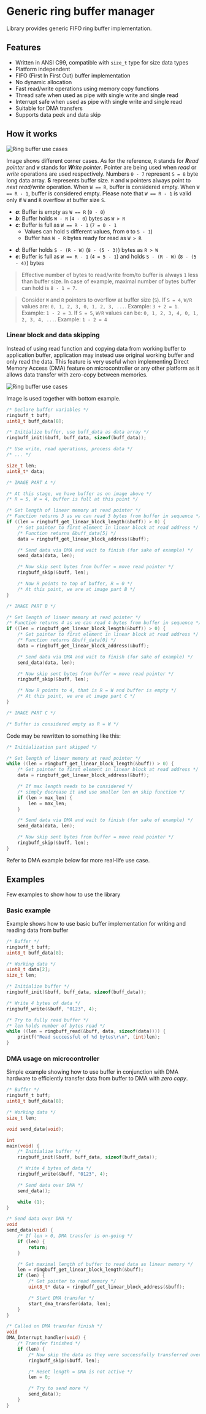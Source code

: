 # Generic ring buffer manager

Library provides generic FIFO ring buffer implementation.

## Features

- Written in ANSI C99, compatible with `size_t` type for size data types
- Platform independent
- FIFO (First In First Out) buffer implementation
- No dynamic allocation
- Fast read/write operations using memory copy functions
- Thread safe when used as pipe with single write and single read
- Interrupt safe when used as pipe with single write and single read
- Suitable for DMA transfers
- Supports data peek and data skip

## How it works

![Ring buffer use cases](https://raw.githubusercontent.com/MaJerle/ringbuff/master/docs/buff_empty.svg?sanitize=true)

Image shows different corner cases. As for the reference, `R` stands for ***R**ead pointer* and `W` stands for ***W**rite pointer*. Pointer are being used when *read* or *write* operations are used respectively. Numbers `0 - 7` represent `S = 8` byte long data array. **S** represents buffer size.
`R` and `W` pointers always point to *next read/write* operation. When `W == R`, buffer is considered empty. When `W == R - 1`, buffer is considered empty. Please note that `W == R - 1` is valid only if `W` and `R` overflow at buffer size `S`.

- ***a***: Buffer is empty as `W == R` (`0 - 0`)
- ***b***: Buffer holds `W - R` (`4 - 0`) bytes as `W > R`
- ***c***: Buffer is full as `W == R - 1` (`7 = 0 - 1`
    - Values can hold `S` different values, from `0` to `S - 1`)
    - Buffer has `W - R` bytes ready for read as `W > R`
* ***d***: Buffer holds `S - (R - W)` (`8 - (5 - 3)`) bytes as `R > W`
* ***e***: Buffer is full as `W == R - 1` (`4 = 5 - 1`) and holds `S - (R - W)` (`8 - (5 - 4)`) bytes

> Effective number of bytes to read/write from/to buffer is always `1` less than buffer size. In case of example, maximal number of bytes buffer can hold is `8 - 1 = 7`.

> Consider `W` and `R` pointers to overflow at buffer size (`S`). If `S = 4`, `W/R` values are: `0, 1, 2, 3, 0, 1, 2, 3, ...`. Example: `3 + 2 = 1`. Example: `1 - 2 = 3`.
> If `S = 5`, `W/R` values can be: `0, 1, 2, 3, 4, 0, 1, 2, 3, 4, ...`. Example: `1 - 2 = 4`

### Linear block and data skipping

Instead of using read function and copying data from working buffer to application buffer, application may instead use original working buffer and only read the data. This feature is very useful when implementing Direct Memory Access (DMA) feature on microcontroller or any other platform as it allows data transfer with zero-copy between memories.

![Ring buffer use cases](https://raw.githubusercontent.com/MaJerle/ringbuff/master/docs/buff_lin_skip.svg?sanitize=true)

Image is used together with bottom example.

```c
/* Declare buffer variables */
ringbuff_t buff;
uint8_t buff_data[8];

/* Initialize buffer, use buff_data as data array */
ringbuff_init(&buff, buff_data, sizeof(buff_data));

/* Use write, read operations, process data */
/* ... */

size_t len;
uint8_t* data;

/* IMAGE PART A */

/* At this stage, we have buffer as on image above */
/* R = 5, W = 4, buffer is full at this point */

/* Get length of linear memory at read pointer */
/* Function returns 3 as we can read 3 bytes from buffer in sequence */
if ((len = ringbuff_get_linear_block_length(&buff)) > 0) {
    /* Get pointer to first element in linear block at read address */
    /* Function returns &buff_data[5] */
    data = ringbuff_get_linear_block_address(&buff);

    /* Send data via DMA and wait to finish (for sake of example) */
    send_data(data, len);

    /* Now skip sent bytes from buffer = move read pointer */
    ringbuff_skip(&buff, len);

    /* Now R points to top of buffer, R = 0 */
    /* At this point, we are at image part B */
}

/* IMAGE PART B */

/* Get length of linear memory at read pointer */
/* Function returns 4 as we can read 4 bytes from buffer in sequence */
if ((len = ringbuff_get_linear_block_length(&buff)) > 0) {
    /* Get pointer to first element in linear block at read address */
    /* Function returns &buff_data[0] */
    data = ringbuff_get_linear_block_address(&buff);

    /* Send data via DMA and wait to finish (for sake of example) */
    send_data(data, len);

    /* Now skip sent bytes from buffer = move read pointer */
    ringbuff_skip(&buff, len);

    /* Now R points to 4, that is R = W and buffer is empty */
    /* At this point, we are at image part C */
}

/* IMAGE PART C */

/* Buffer is considered empty as R = W */
```

Code may be rewritten to something like this:

```c
/* Initialization part skipped */

/* Get length of linear memory at read pointer */
while ((len = ringbuff_get_linear_block_length(&buff)) > 0) {
    /* Get pointer to first element in linear block at read address */
    data = ringbuff_get_linear_block_address(&buff);

    /* If max length needs to be considered */
    /* simply decrease it and use smaller len on skip function */
    if (len > max_len) {
        len = max_len;
    }

    /* Send data via DMA and wait to finish (for sake of example) */
    send_data(data, len);

    /* Now skip sent bytes from buffer = move read pointer */
    ringbuff_skip(&buff, len);
}

```

Refer to DMA example below for more real-life use case.

## Examples

Few examples to show how to use the library

### Basic example

Example shows how to use basic buffer implementation for writing and reading data from buffer

```c
/* Buffer */
ringbuff_t buff;
uint8_t buff_data[8];

/* Working data */
uint8_t data[2];
size_t len;

/* Initialize buffer */
ringbuff_init(&buff, buff_data, sizeof(buff_data));

/* Write 4 bytes of data */
ringbuff_write(&buff, "0123", 4);

/* Try to fully read buffer */
/* len holds number of bytes read */
while ((len = ringbuff_read(&buff, data, sizeof(data)))) {
    printf("Read successful of %d bytes\r\n", (int)len);
}
```

### DMA usage on microcontroller

Simple example showing how to use buffer in conjunction with DMA hardware
to efficiently transfer data from buffer to DMA with *zero copy*.

```c
/* Buffer */
ringbuff_t buff;
uint8_t buff_data[8];

/* Working data */
size_t len;

void send_data(void);

int
main(void) {
    /* Initialize buffer */
    ringbuff_init(&buff, buff_data, sizeof(buff_data));

    /* Write 4 bytes of data */
    ringbuff_write(&buff, "0123", 4);

    /* Send data over DMA */
    send_data();

    while (1);
}

/* Send data over DMA */
void
send_data(void) {
    /* If len > 0, DMA transfer is on-going */
    if (len) {
        return;
    }

    /* Get maximal length of buffer to read data as linear memory */
    len = ringbuff_get_linear_block_length(&buff);
    if (len) {
        /* Get pointer to read memory */
        uint8_t* data = ringbuff_get_linear_block_address(&buff);

        /* Start DMA transfer */
        start_dma_transfer(data, len);
    }
}

/* Called on DMA transfer finish */
void
DMA_Interrupt_handler(void) {
    /* Transfer finished */
    if (len) {
        /* Now skip the data as they were successfully transferred over DMA */
        ringbuff_skip(&buff, len);

        /* Reset length = DMA is not active */
        len = 0;

        /* Try to send more */
        send_data();
    }
}

```
